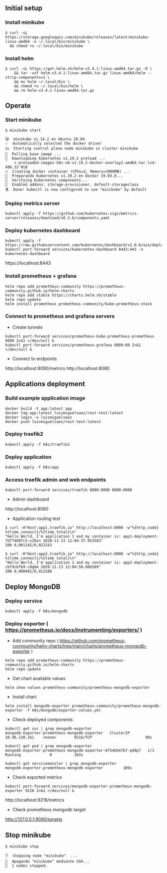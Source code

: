 
## Initial setup

### Install minikube

```
$ curl -sL https://storage.googleapis.com/minikube/releases/latest/minikube-linux-amd64 -o ~/.local/bin/minikube \
  && chmod +x ~/.local/bin/minikube
```

### Install helm

```
$ curl -sL https://get.helm.sh/helm-v3.4.1-linux-amd64.tar.gz -O \
    && tar -xzf helm-v3.4.1-linux-amd64.tar.gz linux-amd64/helm --strip-components=1 \
    && mv helm ~/.local/bin \
    && chmod +x ~/.local/bin/helm \
    && rm helm-v3.4.1-linux-amd64.tar.gz
```

## Operate

### Start minikube

```
$ minikube start

😄  minikube v1.14.2 en Ubuntu 20.04
✨  Automatically selected the docker driver
👍  Starting control plane node minikube in cluster minikube
🚜  Pulling base image ...
💾  Downloading Kubernetes v1.19.2 preload ...
    > preloaded-images-k8s-v6-v1.19.2-docker-overlay2-amd64.tar.lz4: 486.33 MiB
🔥  Creating docker container (CPUs=2, Memory=3900MB) ...
🐳  Preparando Kubernetes v1.19.2 en Docker 19.03.8...
🔎  Verifying Kubernetes components...
🌟  Enabled addons: storage-provisioner, default-storageclass
🏄  Done! kubectl is now configured to use "minikube" by default
```

### Deploy metrics server

```
kubectl apply -f https://github.com/kubernetes-sigs/metrics-server/releases/download/v0.3.6/components.yaml
```

### Deploy kubernetes dashboard

```
kubectl apply -f https://raw.githubusercontent.com/kubernetes/dashboard/v2.0.0/aio/deploy/recommended.yaml
kubectl port-forward services/kubernetes-dashboard 8443:443 -n kubernetes-dashboard
```

https://localhost:8443

### Install prometheus + grafana

```
helm repo add prometheus-community https://prometheus-community.github.io/helm-charts
helm repo add stable https://charts.helm.sh/stable
helm repo update
helm install prometheus prometheus-community/kube-prometheus-stack
```

### Connect to prometheus and grafana servers

- Create tunnels

```
kubectl port-forward services/prometheus-kube-prometheus-prometheus 9090 2>&1 >/dev/null &
kubectl port-forward services/prometheus-grafana 8080:80 2>&1 >/dev/null &
```

- Connect to endpoints

http://localhost:9090/metrics
http://localhost:8080

## Applications deployment

### Build example application image

```
docker build -t app:latest app
docker tag app:latest luismiguelsaez/rest-test:latest
docker login -u luismiguelsaez
docker push luismiguelsaez/rest-test:latest
```

### Deploy traefik2

```
kubectl apply -f k8s/traefik2
```

### Deploy application

```
kubectl apply -f k8s/app
```

### Access traefik admin and web endpoints

```
kubectl port-forward services/traefik 8080:8080 8000:8000
```

- Admin dashboard

http://localhost:8080

- Application routing test

```
$ curl -H"Host:app1.traefik.io" http://localhost:8000 -w"%{http_code} %{time_connect}/%{time_total}\n"
"Hello World, I'm application 1 and my container is: app1-deployment-7d774897c5-s29zn 2020-11-13 12:04:37.953583"
200 0,001142/0,022243

$ curl -H"Host:app2.traefik.io" http://localhost:8000 -w"%{http_code} %{time_connect}/%{time_total}\n"
"Hello World, I'm application 2 and my container is: app2-deployment-cbf9cbfb9-c8g6m 2020-11-13 12:04:50.666509"
200 0,000491/0,012286
```

## Deploy MongoDB

### Deploy service

```
kubectl apply -f k8s/mongodb
```

### Deploy exporter ( https://prometheus.io/docs/instrumenting/exporters/ )

- Add community repo ( https://github.com/prometheus-community/helm-charts/tree/main/charts/prometheus-mongodb-exporter )

```
helm repo add prometheus-community https://prometheus-community.github.io/helm-charts
helm repo update
```

- Get chart available values
```
helm show values prometheus-community/prometheus-mongodb-exporter
```

- Install chart
```
helm install mongodb-exporter prometheus-community/prometheus-mongodb-exporter -f k8s/mongodb/exporter-values.yml
```

- Check deployed components
```
kubectl get svc | grep mongodb-exporter
mongodb-exporter-prometheus-mongodb-exporter   ClusterIP   10.96.138.161    <none>        9216/TCP                        98s

kubectl get pod | grep mongodb-exporter
mongodb-exporter-prometheus-mongodb-exporter-6f546b47b7-q48p7   1/1     Running             0          103s

kubectl get servicemonitor | grep mongodb-exporter
mongodb-exporter-prometheus-mongodb-exporter         109s
```

- Check exported metrics
```
kubectl port-forward services/mongodb-exporter-prometheus-mongodb-exporter 9216 2>&1 >/dev/null &
```

http://localhost:9216/metrics

- Check prometheus mongodb target

http://127.0.0.1:9090/targets

## Stop minikube

```
$ minikube stop

✋  Stopping node "minikube"  ...
🛑  Apagando "minikube" mediante SSH...
🛑  1 nodes stopped.
```
